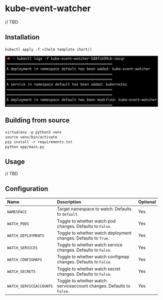 # kube-event-watcher
// TBD

## Installation

`kubectl apply -f <(helm template chart/)`

![sample](./docs/sample.png)

## Building from source

```
virtualenv -p python3 venv
source venv/bin/activate
pip install -r requirements.txt
python app/main.py
```

## Usage
// TBD

## Configuration

| **Name**                      | **Description**                                                        | **Optional** |
| :---------------------------- | :--------------------------------------------------------------------- | :----------- |
| `NAMESPACE`                   | Target namespace to watch. Defaults to `default`.                      | Yes          |
| `WATCH_PODS`                  | Toggle to whether watch pod changes. Defaults to `False`.              | Yes          |
| `WATCH_DEPLOYMENTS`           | Toggle to whether watch deployment changes. Defaults to `True`.        | Yes          |
| `WATCH_SERVICES`              | Toggle to whether watch service changes. Defaults to `False`.          | Yes          |
| `WATCH_CONFIGMAPS`            | Toggle to whether watch configmap changes. Defaults to `False`.        | Yes          |
| `WATCH_SECRETS`               | Toggle to whether watch secret changes. Defaults to `False`.           | Yes          |
| `WATCH_SERVICEACCOUNTS`       | Toggle to whether watch serviceaccount changes. Defaults to `False`.   | Yes          |
